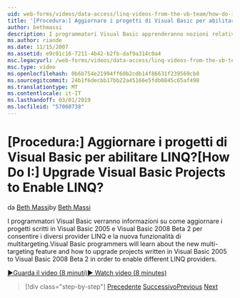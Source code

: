 ```yaml
---
uid: web-forms/videos/data-access/linq-videos-from-the-vb-team/how-do-i-upgrade-visual-basic-projects-to-enable-linq
title: '[Procedura:] Aggiornare i progetti di Visual Basic per abilitare LINQ? | Microsoft Docs'
author: bethmassi
description: I programmatori Visual Basic apprenderanno nozioni relative la nuova funzionalità di multitargeting e come aggiornare i progetti scritti in Visual Basic 2005 a Visual Basic 2008 Beta...
ms.author: riande
ms.date: 11/15/2007
ms.assetid: e9c01c16-7211-4b42-b2fb-daf9a314c0a4
msc.legacyurl: /web-forms/videos/data-access/linq-videos-from-the-vb-team/how-do-i-upgrade-visual-basic-projects-to-enable-linq
msc.type: video
ms.openlocfilehash: 0b6b754e21994ff60b2cdb14f86631f239569cb8
ms.sourcegitcommit: 24b1f6decbb17bb22a45166e5fdb0845c65af498
ms.translationtype: MT
ms.contentlocale: it-IT
ms.lasthandoff: 03/01/2019
ms.locfileid: "57060738"
---
```

<a name="how-do-i-upgrade-visual-basic-projects-to-enable-linq"></a><span data-ttu-id="0079a-104">[Procedura:] Aggiornare i progetti di Visual Basic per abilitare LINQ?</span><span class="sxs-lookup"><span data-stu-id="0079a-104">[How Do I:] Upgrade Visual Basic Projects to Enable LINQ?</span></span>
====================
<span data-ttu-id="0079a-105">da [Beth Massi](https://github.com/bethmassi)</span><span class="sxs-lookup"><span data-stu-id="0079a-105">by [Beth Massi](https://github.com/bethmassi)</span></span>

<span data-ttu-id="0079a-106">I programmatori Visual Basic verranno informazioni su come aggiornare i progetti scritti in Visual Basic 2005 e Visual Basic 2008 Beta 2 per consentire i diversi provider LINQ e la nuova funzionalità di multitargeting.</span><span class="sxs-lookup"><span data-stu-id="0079a-106">Visual Basic programmers will learn about the new multi-targeting feature and how to upgrade projects written in Visual Basic 2005 to Visual Basic 2008 Beta 2 in order to enable different LINQ providers.</span></span>

[<span data-ttu-id="0079a-107">&#9654;Guarda il video (8 minuti)</span><span class="sxs-lookup"><span data-stu-id="0079a-107">&#9654; Watch video (8 minutes)</span></span>](https://channel9.msdn.com/Blogs/ASP-NET-Site-Videos/how-do-i-upgrade-visual-basic-projects-to-enable-linq)

> [!div class="step-by-step"]
> <span data-ttu-id="0079a-108">[Precedente](how-do-i-perform-group-and-aggregate-queries.md)
> [Successivo](how-do-i-get-started-with-linq-to-xml.md)</span><span class="sxs-lookup"><span data-stu-id="0079a-108">[Previous](how-do-i-perform-group-and-aggregate-queries.md)
[Next](how-do-i-get-started-with-linq-to-xml.md)</span></span>
